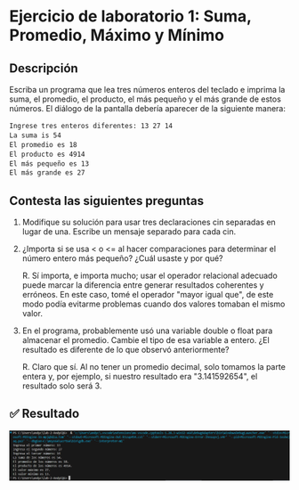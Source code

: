 # Ejercicio de laboratorio 1: Suma, Promedio, Máximo y Mínimo

## Descripción

Escriba un programa que lea tres números enteros del teclado e imprima la suma, el promedio, el producto, el más pequeño y el más grande de estos números. El diálogo de la pantalla debería aparecer de la siguiente manera:

```cmd
Ingrese tres enteros diferentes: 13 27 14
La suma is 54
El promedio es 18
El producto es 4914
El más pequeño es 13
El más grande es 27
```

## Contesta las siguientes preguntas

1. Modifique su solución para usar tres declaraciones cin separadas en lugar de una. Escribe un mensaje separado para cada cin.

2. ¿Importa si se usa < o <= al hacer comparaciones para determinar el número entero más pequeño? ¿Cuál usaste y por qué?

    R. Sí importa, e importa mucho; usar el operador relacional adecuado puede marcar la diferencia entre generar resultados coherentes y erróneos. En este caso, tomé el operador "mayor igual que", de este modo podía evitarme problemas cuando dos valores tomaban el mismo valor.

3. En el programa, probablemente usó una variable double o float para almacenar el promedio. Cambie el tipo de esa variable a entero. ¿El resultado es diferente de lo que observó anteriormente?

    R. Claro que sí. Al no tener un promedio decimal, solo tomamos la parte entera y, por ejemplo, si nuestro resultado era "3.141592654", el resultado solo será 3.

## ✅ Resultado

![alt text](image.png)
